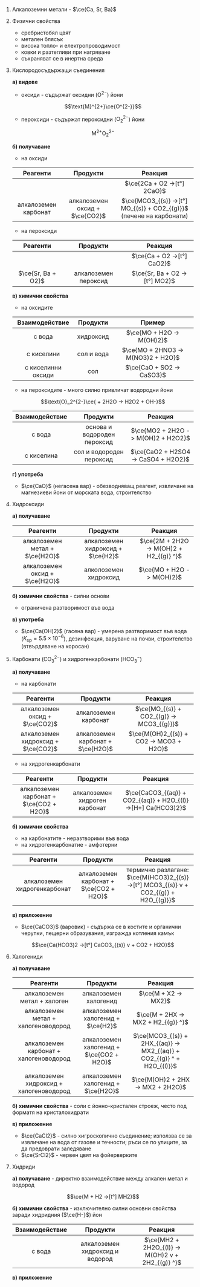 1. Алкалоземни метали - $\ce{Ca, Sr, Ba}$

2. Физични свойства
	- сребристобял цвят
	- метален блясък
	- висока топло- и електропроводимост 
	- ковки и разтегливи при нагряване
	- съхраняват се в инертна среда

3. Кислородосъдържащи съединения
	
	**а) видове**
	- оксиди - съдържат оксидни ($\text{O}^{2-}$) йони
	
	$$\text{M}^{2+}\ce{O^{2-}}$$
	
	- пероксиди - съдържат пероксидни ($\text{O}_2^{2-}$) йони
	
	$$\text{M}^{2+}\text{O}_2^{2-}$$
	
	**б) получаване**
	- на оксиди 
	
	|Реагенти|Продукти|Реакция|
	|:--:|:--:|:--:|
	|||$\ce{2Ca + O2 ->[t°] 2CaO}$|
	|алкалоземен карбонат|алкалоземен оксид + $\ce{CO2}$|$\ce{MCO3_{(s)} ->[t°] MO_{(s)} + CO2_{(g)}}$ (печене на карбонати)|
	
	- на пероксиди
	
	|Реагенти|Продукти|Реакция|
	|:--:|:--:|:--:|
	|||$\ce{Ca + O2 ->[t°] CaO2}$|
	|$\ce{Sr, Ba + O2}$|алкалоземен пероксид|$\ce{Sr, Ba + O2 ->[t°] MO2}$|
	
	**в) химични свойства**
	- на оксидите 
	
	|Взаимодействие|Продукти|Пример|
	|:--:|:--:|:--:|
	|с вода|хидроксид|$\ce{MO + H2O -> M(OH)2}$|
	|с киселини|сол и вода|$\ce{MO + 2HNO3 -> M(NO3)2 + H2O}$|
	|с киселинни оксиди|сол|$\ce{CaO + SO2 -> CaSO3}$|
	
	- на пероксидите - много силно привличат водородни йони
	
	$$\text{O}_2^{2-}\ce{ + 2H2O -> H2O2 + OH-}$$
	
	|Взаимодействие|Продукти|Реакция|
	|:--:|:--:|:--:|
	|с вода|основа и водороден пероксид|$\ce{MO2 + 2H2O -> M(OH)2 + H2O2}$|
	|с киселина|сол и водороден пероксид|$\ce{CaO2 + H2SO4 -> CaSO4 + H2O2}$|
	
	**г) употреба**
	- $\ce{CaO}$ (негасена вар) - обезводняващ реагент, извличане на магнезиеви йони от морската вода, строителство

4. Хидроксиди
	
	**а) получаване**
	
	|Реагенти|Продукти|Реакция|
	|:--:|:--:|:--:|
	|алкалоземен метал + $\ce{H2O}$|алкалоземен хидроксид + $\ce{H2}$|$\ce{2M + 2H2O -> M(OH)2 + H2_{(g)} ^}$|
	|алкалоземен оксид + $\ce{H2O}$|алколоземен хидроксид|$\ce{MO + H2O -> M(OH)2}$|
	
	**б) химични свойства** - силни основи
	- ограничена разтворимост във вода
	
	**в) употреба**
	- $\ce{Ca(OH)2}$ (гасена вар) - умерена разтворимост във вода ($K_{\text{sp}} = 5.5\times 10^{-6}$), дезинфекция, варуване на почви, строителство (втвърдяване на коросан)

5. Карбонати ($\text{CO}_3^{2-}$) и хидрогенкарбонати ($\text{HCO}_3^-$)
	
	**а) получаване**
	- на карбонати
	
	|Реагенти|Продукти|Реакция|
	|:--:|:--:|:--:|
	|алкалоземен оксид + $\ce{CO2}$|алкалоземен карбонат|$\ce{MO_{(s)} + CO2_{(g)} -> MCO3_{(g)}}$|
	|алкалоземен хидроксид + $\ce{CO2}$|алкалоземен карбонат + $\ce{H2O}$|$\ce{M(OH)2_{(s)} + CO2 -> MCO3 + H2O}$|
	
	- на хидрогенкарбонати
	
	|Реагенти|Продукти|Реакция|
	|:--:|:--:|:--:|
	|алкалоземен карбонат + $\ce{CO2 + H2O}$|алкалоземен хидроген карбонат|$\ce{CaCO3_{(aq)} + CO2_{(aq)} + H2O_{(l)} ->[H+] Ca(HCO3)2}$|
	
	**б) химични свойства**
	- на карбонатите - неразтворими във вода
	- на хидрогенкарбонатие - амфотерни
	
	|Реагенти|Продукти|Реакция|
	|:--:|:--:|:--:|
	|алкалоземен хидрогенкарбонат|алкалоземен карбонат + $\ce{CO2 + H2O}$|термично разлагане: </br> $\ce{M(HCO3)2_{(s)} ->[t°] MCO3_{(s)} v + CO2_{(g)} + H2O_{(g)}}$|
	
	**в) приложение**
	- $\ce{CaCO3}$ (варовик) - съдържа се в костите и органични черупки, пещерни образувания, изгражда котления камък
	
	$$\ce{Ca(HCO3)2 ->[t°] CaCO3_{(s)} v + CO2 + H2O}$$

6. Халогениди
	
	**а) получаване**
	
	|Реагенти|Продукти|Реакция|
	|:--:|:--:|:--:|
	|алкалоземен метал + халоген|алкалоземен халогенид|$\ce{M + X2 -> MX2}$|
	|алкалоземен метал + халогеноводород|алкалоземен халогенид + $\ce{H2}$|$\ce{M + 2HX -> MX2 + H2_{(g)} ^}$|
	|алкалоземен карбонат + халогеноводород|алкалоземен халогенид + $\ce{CO2 + H2O}$|$\ce{MCO3_{(s)} + 2HX_{(aq)} -> MX2_{(aq)} + CO2_{(g)} ^ + H2O_{(l)}}$|
	|алкалоземен хидроксид + халогеноводород|алкалоземен халогенид + $\ce{H2O}$|$\ce{M(OH)2 + 2HX -> MX2 + 2H2O}$|
	
	**б) химични свойства** - соли с йонно-кристален строеж, често под форматя на кристалохидрати
	
	**в) приложение**
	- $\ce{CaCl2}$ - силно хигроскопично съединение; използва се за извличане на вода от газове и течности; ръси се по улиците, за да предоврати заледяване
	- $\ce{SrCl2}$ - червен цвят на фойерверките

7. Хидриди
	
	**а) получаване** - директно взаимодействие между алкален метал и водород
	
	$$\ce{M + H2 ->[t°] MH2}$$
	
	**б) химични свойства** - изключително силни основни свойства заради хидридния ($\ce{H-}$) йон
	
	|Взаимодействие|Продукти|Реакция|
	|:--:|:--:|:--:|
	|с вода|алкалоземен хидроксид и водород|$\ce{MH2 + 2H2O_{(l)} -> M(OH)2 v + 2H2_{(g)} ^}$|
	
	**в) приложение**